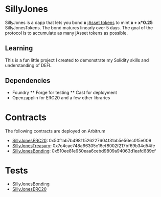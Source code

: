 # SillyJones

SillyJones is a dapp that lets you bond **x** [jAsset tokens](https://docs.jonesdao.io/jones-dao/features/jassets) to mint **x + x*0.25** SillyJonesTokens. The bond matures linearly over 5 days. The goal of the protocol is to accumulate as many jAsset tokens as possible.

## Learning
This is a fun little project I created to demonstrate my Solidity skills and understanding of DEFI.

## Dependencies
* Foundry 
** Forge for testing
** Cast for deployment
* Openzapplin for ERC20 and a few other libraries

# Contracts
The following contracts are deployed on Arbitrum
- [SillyJonesERC20](src/SillyJonesERC20.sol): 0x50f1ab7b49811526227604f31ab5e56ec0f5e009
- [SillyJonesTreasury](src/SillyJonesTreasury.sol): 0x7c4cac748a66305c16ef8002f217bf69b34d54fe
- [SillyJonesBonding](src/SillyJonesBonding.sol): 0x510ee81e950eaa6cebd9809a94063d1eafd689cf

# Tests
- [SillyJonesBonding](src/test/SillyJonesBonding.t.sol)
- [SillyJonesERC20](src/test/SillyJonesERC20.t.sol)
